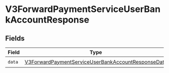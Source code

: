 # V3ForwardPaymentServiceUserBankAccountResponse


## Fields

| Field                                                                                                                           | Type                                                                                                                            | Required                                                                                                                        | Description                                                                                                                     |
| ------------------------------------------------------------------------------------------------------------------------------- | ------------------------------------------------------------------------------------------------------------------------------- | ------------------------------------------------------------------------------------------------------------------------------- | ------------------------------------------------------------------------------------------------------------------------------- |
| `data`                                                                                                                          | [V3ForwardPaymentServiceUserBankAccountResponseData](../../models/shared/V3ForwardPaymentServiceUserBankAccountResponseData.md) | :heavy_check_mark:                                                                                                              | N/A                                                                                                                             |